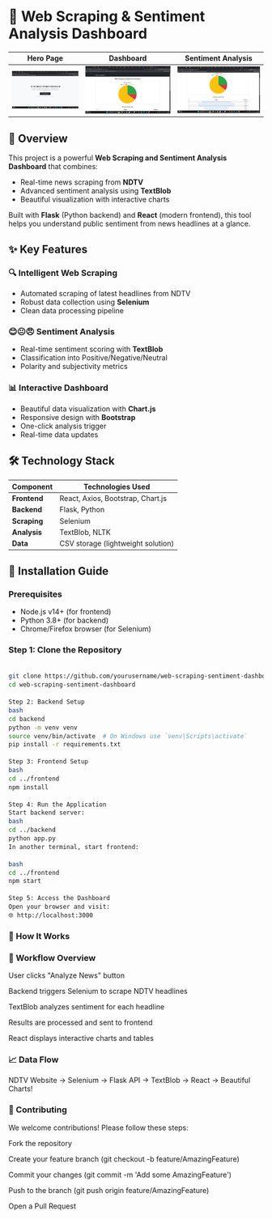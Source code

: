 # 🌟 Web Scraping & Sentiment Analysis Dashboard

| Hero Page | Dashboard | Sentiment Analysis |
|---------|---------|---------|
| ![HeroSection](start.png) | ![Dashboard](dashboard.png) | ![Sentiment](sentiment.png) |


## 📌 Overview

This project is a powerful **Web Scraping and Sentiment Analysis Dashboard** that combines:
- Real-time news scraping from **NDTV**
- Advanced sentiment analysis using **TextBlob**
- Beautiful visualization with interactive charts

Built with **Flask** (Python backend) and **React** (modern frontend), this tool helps you understand public sentiment from news headlines at a glance.

## ✨ Key Features

### 🔍 Intelligent Web Scraping
- Automated scraping of latest headlines from NDTV
- Robust data collection using **Selenium**
- Clean data processing pipeline

### 😊😐😠 Sentiment Analysis
- Real-time sentiment scoring with **TextBlob**
- Classification into Positive/Negative/Neutral
- Polarity and subjectivity metrics

### 📊 Interactive Dashboard
- Beautiful data visualization with **Chart.js**
- Responsive design with **Bootstrap**
- One-click analysis trigger
- Real-time data updates

## 🛠️ Technology Stack

| Component       | Technologies Used                          |
|-----------------|-------------------------------------------|
| **Frontend**    | React, Axios, Bootstrap, Chart.js         |
| **Backend**     | Flask, Python                             |
| **Scraping**    | Selenium                                  |
| **Analysis**    | TextBlob, NLTK                            |
| **Data**        | CSV storage (lightweight solution)        |

## 🚀 Installation Guide

### Prerequisites
- Node.js v14+ (for frontend)
- Python 3.8+ (for backend)
- Chrome/Firefox browser (for Selenium)

### Step 1: Clone the Repository
```bash

git clone https://github.com/yourusername/web-scraping-sentiment-dashboard.git
cd web-scraping-sentiment-dashboard

Step 2: Backend Setup
bash
cd backend
python -m venv venv
source venv/bin/activate  # On Windows use `venv\Scripts\activate`
pip install -r requirements.txt

Step 3: Frontend Setup
bash
cd ../frontend
npm install

Step 4: Run the Application
Start backend server:
bash
cd ../backend
python app.py
In another terminal, start frontend:

bash
cd ../frontend
npm start

Step 5: Access the Dashboard
Open your browser and visit:
🌐 http://localhost:3000

```

### 🎯 How It Works
### 🔄 Workflow Overview

User clicks "Analyze News" button

Backend triggers Selenium to scrape NDTV headlines

TextBlob analyzes sentiment for each headline

Results are processed and sent to frontend

React displays interactive charts and tables

### 📈 Data Flow

NDTV Website → Selenium → Flask API → TextBlob → React → Beautiful Charts!

### 🤝 Contributing

We welcome contributions! Please follow these steps:

Fork the repository

Create your feature branch (git checkout -b feature/AmazingFeature)

Commit your changes (git commit -m 'Add some AmazingFeature')

Push to the branch (git push origin feature/AmazingFeature)

Open a Pull Request
